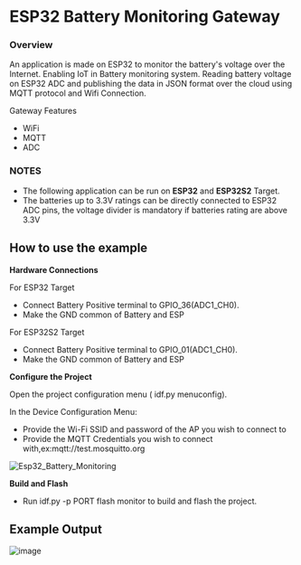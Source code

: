 # ESP32 Battery Monitoring Gateway


### Overview 
An application is made on ESP32 to monitor the battery's voltage over the Internet. Enabling IoT in Battery monitoring system.
Reading battery voltage on ESP32 ADC and publishing the data in JSON format over the cloud using MQTT protocol and Wifi 
Connection.

Gateway Features
* WiFi
* MQTT
* ADC

### NOTES
* The following application can be run on **ESP32** and **ESP32S2** Target.
* The batteries up to 3.3V ratings can be directly connected to ESP32 ADC pins, the voltage divider is mandatory if batteries
rating are above 3.3V


## How to use the example

 **Hardware Connections**

 For ESP32 Target
* Connect Battery Positive terminal to GPIO_36(ADC1_CH0).
* Make the GND common of Battery and ESP

 For ESP32S2 Target
* Connect Battery Positive terminal to GPIO_01(ADC1_CH0).
* Make the GND common of Battery and ESP

**Configure the Project**

Open the project configuration menu ( idf.py menuconfig).

In the Device Configuration Menu:
* Provide the Wi-Fi SSID and password of the AP you wish to connect to
* Provide the MQTT Credentials you wish to connect with,ex:mqtt://test.mosquitto.org


![Esp32_Battery_Monitoring](https://user-images.githubusercontent.com/42150715/173247536-c4a6a4b3-ff5c-4541-945a-b4b66561cbac.png)

**Build and Flash**
* Run idf.py -p PORT flash monitor to build and flash the project.



## Example Output

![image](https://user-images.githubusercontent.com/42150715/173248049-5dd8ac40-8a2e-403f-a9d6-b507e3fbbb9b.png)














